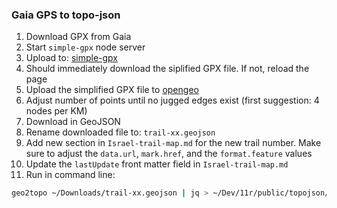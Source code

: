 ### Gaia GPS to topo-json

1. Download GPX from Gaia
2. Start `simple-gpx` node server
2. Upload to: [simple-gpx](http://localhost:5000)
3. Should immediately download the siplified GPX file. If not, reload the page
4. Upload the simplified GPX file to [opengeo](https://opengeo.tech/maps/gpx-simplify-optimizer/)
5. Adjust number of points until no jugged edges exist (first suggestion: 4 nodes per KM)
6. Download in GeoJSON
7. Rename downloaded file to: `trail-xx.geojson`
8. Add new section in `Israel-trail-map.md` for the new trail number. Make sure to adjust the `data.url`, `mark.href`, and the `format.feature` values
9. Update the `lastUpdate` front matter field in `Israel-trail-map.md`
10. Run in command line:

```bash 
geo2topo ~/Downloads/trail-xx.geojson | jq > ~/Dev/11r/public/topojson/trail-xx.topojson
```
